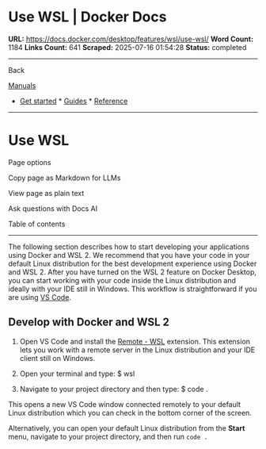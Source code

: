 # Use WSL | Docker Docs

**URL:** https://docs.docker.com/desktop/features/wsl/use-wsl/
**Word Count:** 1184
**Links Count:** 641
**Scraped:** 2025-07-16 01:54:28
**Status:** completed

---

Back

[Manuals](https://docs.docker.com/manuals/)

  * [Get started](https://docs.docker.com/get-started/)   * [Guides](https://docs.docker.com/guides/)   * [Reference](https://docs.docker.com/reference/)

* * *

# Use WSL

Page options

Copy page as Markdown for LLMs

View page as plain text

Ask questions with Docs AI

Table of contents

* * *

The following section describes how to start developing your applications using Docker and WSL 2. We recommend that you have your code in your default Linux distribution for the best development experience using Docker and WSL 2. After you have turned on the WSL 2 feature on Docker Desktop, you can start working with your code inside the Linux distribution and ideally with your IDE still in Windows. This workflow is straightforward if you are using [VS Code](https://code.visualstudio.com/download).

## Develop with Docker and WSL 2

  1. Open VS Code and install the [Remote - WSL](https://marketplace.visualstudio.com/items?itemName=ms-vscode-remote.remote-wsl) extension. This extension lets you work with a remote server in the Linux distribution and your IDE client still on Windows.

  2. Open your terminal and type:                    $ wsl          

  3. Navigate to your project directory and then type:                    $ code .          

This opens a new VS Code window connected remotely to your default Linux distribution which you can check in the bottom corner of the screen.

Alternatively, you can open your default Linux distribution from the **Start** menu, navigate to your project directory, and then run `code .`